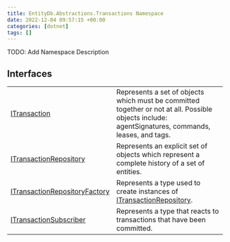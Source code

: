 ```yaml
---
title: EntityDb.Abstractions.Transactions Namespace
date: 2022-12-04 09:57:15 +00:00
categories: [dotnet]
tags: []
---
```



TODO: Add Namespace Description

## Interfaces
<table><tr><td><!--/posts/dotnet-entitydb-abstractions-transactions-itransaction--><a href='#'>ITransaction</a></td><td>
Represents a set of objects which must be committed together or not at all. Possible objects include:
agentSignatures,
commands, leases, and tags.
</td></tr><tr><td><!--/posts/dotnet-entitydb-abstractions-transactions-itransactionrepository--><a href='#'>ITransactionRepository</a></td><td>
Represents an explicit set of objects which represent a complete history of a set of entities.
</td></tr><tr><td><!--/posts/dotnet-entitydb-abstractions-transactions-itransactionrepositoryfactory--><a href='#'>ITransactionRepositoryFactory</a></td><td>
Represents a type used to create instances of <!--/posts/dotnet-entitydb-abstractions-transactions-itransactionrepository--><a href='#'>ITransactionRepository</a>.
</td></tr><tr><td><!--/posts/dotnet-entitydb-abstractions-transactions-itransactionsubscriber--><a href='#'>ITransactionSubscriber</a></td><td>
Represents a type that reacts to transactions that have been committed.
</td></tr></table>
